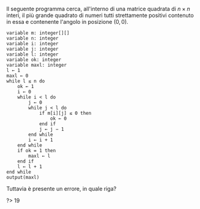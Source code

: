 Il seguente programma cerca, all'interno di una matrice quadrata di $n \times n$ interi, il più grande quadrato di numeri tutti strettamente positivi contenuto in essa e contenente l'angolo in posizione $(0,\, 0)$.

```srs
variable m: integer[][]
variable n: integer
variable i: integer
variable j: integer
variable l: integer
variable ok: integer
variable maxl: integer
l ← 1
maxl ← 0
while l ≤ n do
	ok ← 1
	i ← 0
	while i < l do
		j ← 0
		while j < l do
			if m[i][j] ≤ 0 then
				ok ← 0
			end if
			j ← j − 1
		end while
		i ← i + 1
	end while
	if ok = 1 then
		maxl ← l
	end if
	l ← l + 1
end while
output(maxl)
```

Tuttavia è presente un errore, in quale riga?

?> 19
